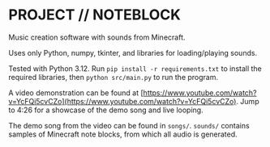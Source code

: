# PROJECT // NOTEBLOCK

Music creation software with sounds from Minecraft.

Uses only Python, numpy, tkinter, and libraries for loading/playing sounds.

Tested with Python 3.12. Run `pip install -r requirements.txt` to install the required libraries, then `python src/main.py` to run the program.

A video demonstration can be found at [https://www.youtube.com/watch?v=YcFQi5cvCZo](https://www.youtube.com/watch?v=YcFQi5cvCZo). Jump to 4:26 for a showcase of the demo song and live looping.

The demo song from the video can be found in `songs/`. `sounds/` contains samples of Minecraft note blocks, from which all audio is generated.
